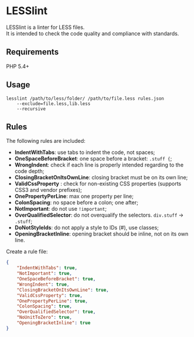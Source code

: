 LESSlint
========

LESSlint is a linter for LESS files.<br>
It is intended to check the code quality and compliance with standards.

## Requirements

PHP 5.4+

## Usage

```
lesslint /path/to/less/folder/ /path/to/file.less rules.json
    --exclude=file.less,lib.less
    --recursive
```

## Rules

The following rules are included:

  * **IndentWithTabs**: use tabs to indent the code, not spaces;
  * **OneSpaceBeforeBracket**: one space before a bracket: `.stuff {`;
  * **WrongIndent**: check if each line is properly intended regarding to the code depth;
  * **ClosingBracketOnItsOwnLine**: closing bracket must be on its own line;
  * **ValidCssProperty** : check for non-existing CSS properties (supports CSS3 and vendor prefixes);
  * **OnePropertyPerLine**: max one property per line;
  * **ColonSpacing**: no space before a colon; one after;
  * **NotImportant**: do not use `!important`;
  * **OverQualifiedSelector**: do not overqualify the selectors. `div.stuff` → `.stuff`;
  * **DoNotStyleIds**: do not apply a style to IDs (#), use classes;
  * **OpeningBracketInline**: opening bracket should be inline, not on its own line.


Create a rule file:

```json
{
	"IndentWithTabs": true,
	"NotImportant": true,
	"OneSpaceBeforeBracket": true,
	"WrongIndent": true,
	"ClosingBracketOnItsOwnLine": true,
	"ValidCssProperty": true,
	"OnePropertyPerLine": true,
	"ColonSpacing": true,
	"OverQualifiedSelector": true,
	"NoUnitToZero": true,
	"OpeningBracketInline": true
}
```